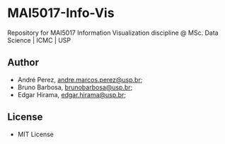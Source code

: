 # MAI5017-Info-Vis
Repository for MAI5017 Information Visualization discipline @ MSc. Data Science |  ICMC | USP

## Author

  * André Perez, andre.marcos.perez@usp.br;
  * Bruno Barbosa, brunobarbosa@usp.br;
  * Edgar Hirama, edgar.hirama@usp.br;

## License

  * MIT License
